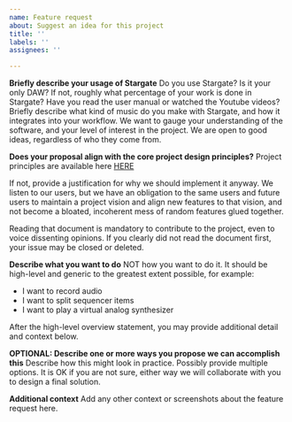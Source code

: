 ```yaml
---
name: Feature request
about: Suggest an idea for this project
title: ''
labels: ''
assignees: ''

---
```


**Briefly describe your usage of Stargate**
Do you use Stargate?  Is it your only DAW?  If not, roughly what percentage of your work is done in Stargate?  Have you read the user manual or watched the Youtube videos?  Briefly describe what kind of music do you make with Stargate, and how it integrates into your workflow.  We want to gauge your understanding of the software, and your level of interest in the project.  We are open to good ideas, regardless of who they come from.

**Does your proposal align with the core project design principles?**
Project principles are available here
[HERE](https://github.com/stargateaudio/stargate/docs/project_design_principles.md)

If not, provide a justification for why we should implement it anyway.  We listen to our users, but we have an obligation to the same users and future users to maintain a project vision and align new features to that vision, and not become a bloated, incoherent mess of random features glued together.

Reading that document is mandatory to contribute to the project, even to voice dissenting opinions.  If you clearly did not read the document first, your issue may be closed or deleted.

**Describe what you want to do**
NOT how you want to do it.  It should be high-level and generic to the greatest extent possible, for example:
- I want to record audio
- I want to split sequencer items
- I want to play a virtual analog synthesizer

After the high-level overview statement, you may provide additional detail and context below.

**OPTIONAL: Describe one or more ways you propose we can accomplish this**
Describe how this might look in practice.  Possibly provide multiple options.  It is OK if you are not sure, either way we will collaborate with you to design a final solution.

**Additional context**
Add any other context or screenshots about the feature request here.
